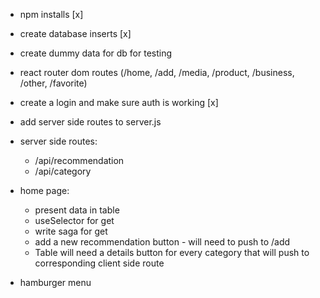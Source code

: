 - npm installs [x]
- create database inserts [x]
- create dummy data for db for testing
- react router dom routes (/home, /add, /media, /product, /business, /other, /favorite)
- create a login and make sure auth is working [x]
- add server side routes to server.js
- server side routes:
    - /api/recommendation
    - /api/category
- home page:
    - present data in table
    - useSelector for get
    - write saga for get
    - add a new recommendation button - will need to push to /add
    - Table will need a details button for every category that will push to corresponding client side route


- hamburger menu